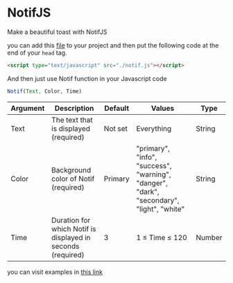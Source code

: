 # NotifJS

Make a beautiful toast with NotifJS

you can add this [file](https://github.com/gholamhasanEhsani/NotifJS/releases/download/main/notif.js) to your project and then put the following code at the end of your ```head``` tag.

```html
<script type="text/javascript" src="./notif.js"></script>
```

And then just use Notif function in your Javascript code

```js
Notif(Text, Color, Time)
```

| Argument | Description                                                  | Default | Values                                                                                   | Type   |
|----------|--------------------------------------------------------------|---------|------------------------------------------------------------------------------------------|--------|
| Text     | The text that is displayed (required)                        | Not set | Everything                                                                               | String |
| Color    | Background color of Notif (required)                         | Primary | "primary", "info", "success", "warning", "danger", "dark", "secondary", "light", "white" | String |
| Time     | Duration for which Notif is displayed in seconds (required)  | 3       | 1 ≤ Time ≤ 120                                                                           | Number |

you can visit examples in [this link][def]

[def]: https://gholamhasanehsani.github.io/NotifJS
